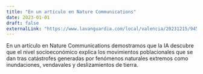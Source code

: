 ```yaml
---
title: "En un artículo en Nature Communications"
date: 2023-01-01
draft: false
externalLink: "https://www.lavanguardia.com/local/valencia/20231215/9452147/ia-demuestra-nivel-socioeconomico-condiciona-migraciones-catastrofes-ambientales-agenciaslv20231215.html"
---
```


En un artículo en Nature Communications demostramos que la IA descubre que el nivel socioeconómico explica los movimientos poblacionales que se dan tras catástrofes generadas por fenómenos naturales extremos como inundaciones, vendavales y deslizamientos de tierra.
